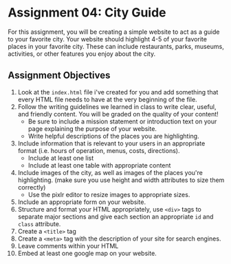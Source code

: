 # Assignment 04: City Guide

For this assignment, you will be creating a simple website to act as a guide to your favorite city. Your website should highlight 4-5 of your favorite places in your favorite city. These can include restaurants, parks, museums, activities, or other features you enjoy about the city.

## Assignment Objectives

1. Look at the `index.html` file i've created for you and add something that every HTML file needs to have at the very beginning of the file.
2. Follow the writing guidelines we learned in class to write clear, useful, and friendly content. You will be graded on the quality of your content!
    * Be sure to include a mission statement or introduction text on your page explaining the purpose of your website.
    * Write helpful descriptions of the places you are highlighting.
3. Include information that is relevant to your users in an appropriate format (i.e. hours of operation, menus, costs, directions).
    * Include at least one list
    * Include at least one table with appropriate content
4. Include images of the city, as well as images of the places you're highlighting. (make sure you use height and width attributes to size them correctly)
    * Use the pixlr editor to resize images to appropriate sizes.
5. Include an appropriate form on your website.
6. Structure and format your HTML appropriately, use `<div>` tags to separate major sections and give each section an appropriate `id` and `class` attribute.
7. Create a `<title>` tag
8. Create a `<meta>` tag with the description of your site for search engines.
9. Leave comments within your HTML
10. Embed at least one google map on your website.

